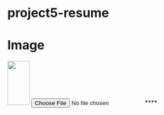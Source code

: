 # project5-resume
<html>
<body>

<h1>Image</h1>

<img src="image.jpg" height="100" width="50">
<input type="file">


</body>
</html>
****
